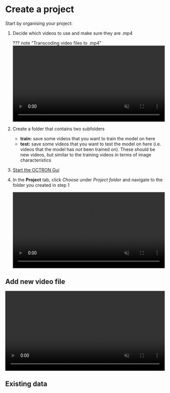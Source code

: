 # Create a project
Start by organising your project:

1. Decide which videos to use and make sure they are .mp4<br>

    ??? note "Transcoding video files to .mp4"
        <video width="100%"  muted controls>
           <source src="../assets/videos/tutorial/2__add_video_to_project-fast.mp4" type="video/mp4">
           Your browser does not support the video tag.
        </video>

2. Create a folder that contains two subfolders
    - **train:** save some videos that you want to train the model on here
    - **test:** save some videos that you want to test the model on here (i.e. videos that the model has *not* been trained on). These should be new videos, but similar to the training videos in terms of image characteristics 

3. [Start the OCTRON Gui](gui.md)

4. In the **Project** tab, click *Choose* under *Project folder* and navigate to the folder you created in step 1

    <video width="100%"  muted controls>
      <source src="../assets/videos/tutorial/1__startup_folder_select-fast.mp4" type="video/mp4">
      Your browser does not support the video tag.
    </video>

## Add new video file


<video width="100%"  muted controls>
  <source src="../assets/videos/tutorial/2__add_video_to_project-fast.mp4" type="video/mp4">
  Your browser does not support the video tag.
</video>


## Existing data